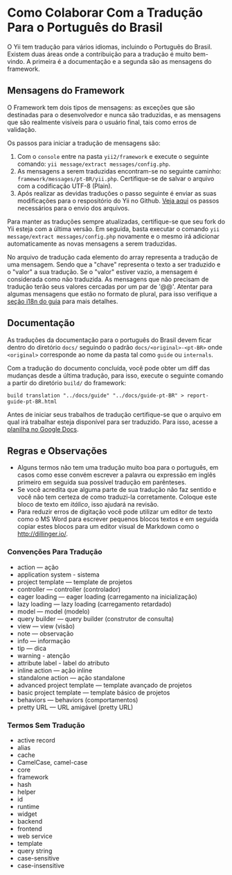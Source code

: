 Como Colaborar Com a Tradução Para o Português do Brasil
========================================================

O Yii tem tradução para vários idiomas, incluindo o Português do Brasil. Existem
duas áreas onde a contribuição para a tradução é muito bem-vindo. A primeira é a
documentação e a segunda são as mensagens do framework.

Mensagens do Framework
----------------------

O Framework tem dois tipos de mensagens: as exceções que são destinadas para o
desenvolvedor e nunca são traduzidas, e as mensagens que são realmente visíveis
para o usuário final, tais como erros de validação.

Os passos para iniciar a tradução de mensagens são:

1. Com o `console` entre na pasta `yii2/framework`  e execute o seguinte comando:
   `yii message/extract messages/config.php`.
2. As mensagens a serem traduzidas encontram-se no seguinte caminho:
   `framework/messages/pt-BR/yii.php`. Certifique-se de salvar o arquivo com a
   codificação UTF-8 (Plain).
3. Após realizar as devidas traduções o passo seguinte é enviar as suas
   modificações para o respositório do Yii no Github.
   [Veja aqui](https://github.com/yiisoft/yii2/blob/master/docs/internals/git-workflow.md)
   os passos necessários para o envio dos arquivos.

Para manter as traduções sempre atualizadas, certifique-se que seu fork do Yii
esteja com a última versão. Em seguida, basta executar o comando
`yii message/extract messages/config.php` novamente e o mesmo irá adicionar
automaticamente as novas mensagens a serem traduzidas.

No arquivo de tradução cada elemento do array representa a tradução de uma
mensagem. Sendo que a "chave" representa o texto a ser traduzido e o "valor" a
sua tradução. Se o "valor" estiver vazio, a mensagem é considerada como não
traduzida. As mensagens que não precisam de tradução terão seus valores cercadas
por um par de '@@'. Atentar para algumas mensagens que estão no formato de plural,
para isso verifique a [seção i18n do guia](../guide-pt-BR/tutorial-i18n.md) para
mais detalhes.

Documentação
------------

As traduções da documentação para o português do Brasil devem ficar dentro do
diretório `docs/` seguindo o padrão  `docs/<original>-<pt-BR>` onde `<original>`
corresponde ao nome da pasta tal como `guide` ou `internals`.

Com a tradução do documento concluída, você pode obter um diff das mudanças desde
a última tradução, para isso, execute o seguinte comando a partir do diretório
`build/` do framework:

```
build translation "../docs/guide" "../docs/guide-pt-BR" > report-guide-pt-BR.html
```

Antes de iniciar seus trabalhos de tradução certifique-se que o arquivo em qual
irá trabalhar esteja disponível para ser traduzido. Para isso, acesse a
[planilha no Google Docs](https://docs.google.com/spreadsheets/d/1pAMe-qsKK0poEsQwGI2HLFmj4afKSkEUd_1qegU5YqQ).


Regras e Observações
--------------------

- Alguns termos não tem uma tradução muito boa para o português, em casos como
  esse convém escrever a palavra ou expressão em inglês primeiro em seguida sua
  possível tradução em parênteses.
- Se você acredita que alguma parte de sua tradução não faz sentido e você não
  tem certeza de como traduzi-la corretamente. Coloque este bloco de texto em
  *itálico*, isso ajudará na revisão.
- Para reduzir erros de digitação você pode utilizar um editor de texto como o
  MS Word para escrever pequenos blocos textos e em seguida copiar estes blocos
  para um editor visual de Markdown como o http://dillinger.io/.

### Convenções Para Tradução

- action — ação
- application system - sistema
- project template — template de projetos
- controller — controller (controlador)
- eager loading — eager loading (carregamento na inicialização)
- lazy loading — lazy loading (carregamento retardado)
- model — model (modelo)
- query builder — query builder (construtor de consulta)
- view — view (visão)
- note — observação
- info — informação
- tip — dica
- warning - atenção
- attribute label - label do atributo
- inline action — ação inline
- standalone action — ação standalone
- advanced project template — template avançado de projetos
- basic project template — template básico de projetos
- behaviors — behaviors (comportamentos)
- pretty URL — URL amigável (pretty URL)

### Termos Sem Tradução

- active record
- alias
- cache
- CamelCase, camel-case
- core
- framework
- hash
- helper
- id
- runtime
- widget
- backend
- frontend
- web service
- template
- query string
- case-sensitive
- case-insensitive